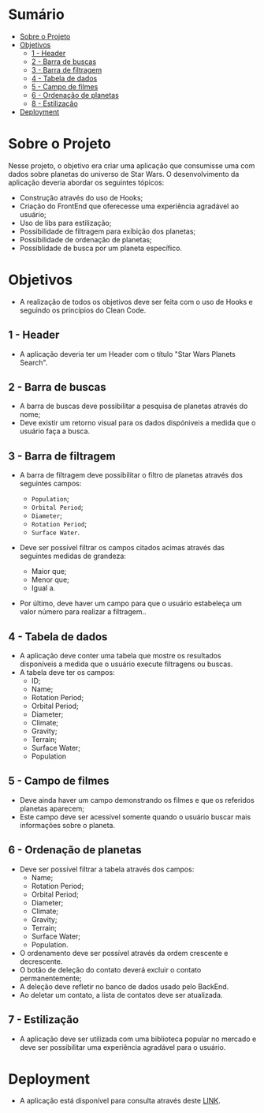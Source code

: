 # Sumário

- [Sobre o Projeto](#sobre-o-projeto)
- [Objetivos](#objetivos)
  - [1 - Header](#1---header)
  - [2 - Barra de buscas](#2---barra-de-buscas)
  - [3 - Barra de filtragem](#3---barra-de-filtragem)
  - [4 - Tabela de dados](#4---tabela-de-dados)
  - [5 - Campo de filmes](#5---campo-de-filmes)
  - [6 - Ordenação de planetas](#6---ordenação-de-planetas)
  - [8 - Estilização](#8---estilização)
- [Deployment](#deployment)

# Sobre o Projeto 

Nesse projeto, o objetivo era criar uma aplicação que consumisse uma com dados sobre planetas do universo de Star Wars. O desenvolvimento da aplicação deveria abordar os seguintes tópicos:
 - Construção através do uso de Hooks;
 - Criação do FrontEnd que oferecesse uma experiẽncia agradável ao usuário;
 - Uso de libs para estilização;
 - Possibilidade de filtragem para exibição dos planetas;
 - Possibilidade de ordenação de planetas;
 - Possiblidade de busca por um planeta específico.

# Objetivos

- A realização de todos os objetivos deve ser feita com o uso de Hooks e seguindo os princípios do Clean Code.

## 1 - Header
- A aplicação deveria ter um Header com o título "Star Wars Planets Search".

## 2 - Barra de buscas
- A barra de buscas deve possibilitar a pesquisa de planetas através do nome;
- Deve existir um retorno visual para os dados dispóniveis a medida que o usuário faça a busca.
  
## 3 - Barra de filtragem
- A barra de filtragem deve possibilitar o filtro de planetas através dos seguintes campos:
  - `Population`;
  - `Orbital Period`;
  - `Diameter`;
  - `Rotation Period`;
  - `Surface Water`.

- Deve ser possível filtrar os campos citados acimas através das seguintes medidas de grandeza:
  - Maior que;
  - Menor que;
  - Igual a.

- Por último, deve haver um campo para que o usuário estabeleça um valor número para realizar a filtragem..

## 4 - Tabela de dados
- A aplicação deve conter uma tabela que mostre os resultados disponíveis a medida que o usuário execute filtragens ou buscas.
- A tabela deve ter os campos:
  - ID;
  - Name;
  - Rotation Period;
  - Orbital Period;
  - Diameter;
  - Climate;
  - Gravity;
  - Terrain;
  - Surface Water;
  - Population

## 5 - Campo de filmes
- Deve ainda haver um campo demonstrando os filmes e que os referidos planetas aparecem;
- Este campo deve ser acessível somente quando o usuário buscar mais informações sobre o planeta.


## 6 - Ordenação de planetas
- Deve ser possível filtrar a tabela através dos campos:
  - Name;
  - Rotation Period;
  - Orbital Period;
  - Diameter;
  - Climate;
  - Gravity;
  - Terrain;
  - Surface Water;
  - Population.
- O ordenamento deve ser possível através da ordem crescente e decrescente.
- O botão de deleção do contato deverá excluir o contato permanentemente;
- A deleção deve refletir no banco de dados usado pelo BackEnd.
- Ao deletar um contato, a lista de contatos deve ser atualizada.

## 7 - Estilização
- A aplicação deve ser utilizada com uma biblioteca popular no mercado e deve ser possibilitar uma experiência agradável para o usuário.

# Deployment 
- A aplicação está disponível para consulta através deste [LINK](https://star-wars-planets-search.herokuapp.com/).
